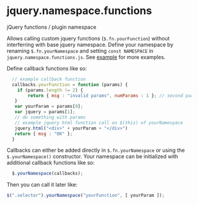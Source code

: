 # jquery.namespace.functions
jQuery functions / plugin namespace  

Allows calling custom jquery functions (`$.fn.yourFunction`) without interferring with base jquery namespace. Define your namespace by renaming `$.fn.yourNamespace` and setting `const NAMESPACE` in `jquery.namespace.functions.js`. See [example](https://github.com/jbenzshawel/jquery.namespace.functions/blob/master/example/example.jquery.namespace.functions.js) for more examples.

Define callback functions like so:
```javascript
  // example callback function 
  callbacks.yourFunction = function (params) {
  	if (params.length != 2) {
    	return { msg : "invalid params", numParams : 1 }; // second param is default and always set 
   }
   var yourParam = params[0];
   var jquery = params[1];
   // do something with params 
   // example jquery html function call on $(this) of yourNamespace
   jquery.html("<div>" + yourParam + "</div>")
   return { msg : "OK" };
  }
```
Callbacks can either be added directly in `$.fn.yourNamespace` or using the `$.yourNamespace()` constructor. Your namespace can be initialized with additional callback functions like so:
```javascript
  $.yourNamespace(callbacks); 
``` 
Then you can call it later like: 
```javascript
$(".selector").yourNamespace("yourFunction", [ yourParam ]);
```
